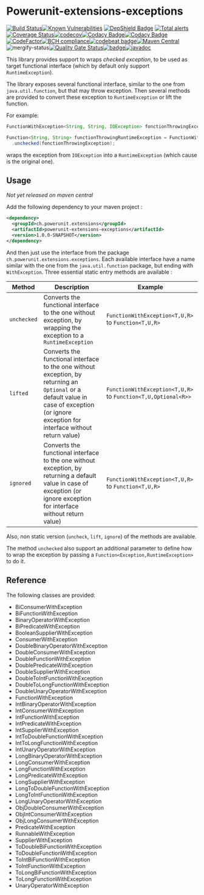# Powerunit-extensions-exceptions

[![Build Status](https://travis-ci.com/powerunit/powerunit-extensions-exceptions.svg?branch=master)](https://travis-ci.com/powerunit/powerunit-extensions-exceptions)[![Known Vulnerabilities](https://snyk.io/test/github/powerunit/powerunit-extensions-exceptions/badge.svg?targetFile=pom.xml)](https://snyk.io/test/github/powerunit/powerunit-extensions-exceptions?targetFile=pom.xml) [![DepShield Badge](https://depshield.sonatype.org/badges/powerunit/powerunit-extensions-exceptions/depshield.svg)](https://depshield.github.io) [![Total alerts](https://img.shields.io/lgtm/alerts/g/powerunit/powerunit-extensions-exceptions.svg?logo=lgtm&logoWidth=18)](https://lgtm.com/projects/g/powerunit/powerunit-extensions-exceptions/alerts/)[![Coverage Status](https://coveralls.io/repos/github/powerunit/powerunit-extensions-exceptions/badge.svg?branch=master)](https://coveralls.io/github/powerunit/powerunit-extensions-exceptions?branch=master)[![codecov](https://codecov.io/gh/powerunit/powerunit-extensions-exceptions/branch/master/graph/badge.svg)](https://codecov.io/gh/powerunit/powerunit-extensions-exceptions)[![Codacy Badge](https://api.codacy.com/project/badge/Coverage/54e6f34a650147e48b1864a420695a1c)](https://www.codacy.com/app/mathieu.boretti/powerunit-extensions-exceptions?utm_source=github.com&utm_medium=referral&utm_content=powerunit/powerunit-extensions-exceptions&utm_campaign=Badge_Coverage)[![Codacy Badge](https://api.codacy.com/project/badge/Grade/54e6f34a650147e48b1864a420695a1c)](https://www.codacy.com/app/mathieu.boretti/powerunit-extensions-exceptions?utm_source=github.com&amp;utm_medium=referral&amp;utm_content=powerunit/powerunit-extensions-exceptions&amp;utm_campaign=Badge_Grade)[![CodeFactor](https://www.codefactor.io/repository/github/powerunit/powerunit-extensions-exceptions/badge)](https://www.codefactor.io/repository/github/powerunit/powerunit-extensions-exceptions)[![BCH compliance](https://bettercodehub.com/edge/badge/powerunit/powerunit-extensions-exceptions?branch=master)](https://bettercodehub.com/results/powerunit/powerunit-extensions-exceptions)[![codebeat badge](https://codebeat.co/badges/cdebf167-fee0-46b4-b33d-c613f1586a9d)](https://codebeat.co/projects/github-com-powerunit-powerunit-extensions-exceptions-master)[![Maven Central](https://maven-badges.herokuapp.com/maven-central/ch.powerunit.extensions/powerunit-extensions-exceptions/badge.svg)](https://maven-badges.herokuapp.com/maven-central/ch.powerunit.extensions/powerunit-extensions-exceptions)![mergify-status](https://gh.mergify.io/badges/powerunit/powerunit-extensions-exceptions.png?style=cut)[![Quality Gate Status](https://sonarcloud.io/api/project_badges/measure?project=powerunit_powerunit-extensions-exceptions&metric=alert_status)](https://sonarcloud.io/dashboard?id=powerunit_powerunit-extensions-exceptions)[![badge](https://report.ci/status/powerunit/powerunit-extensions-exceptions/badge.svg?branch=master)](https://report.ci/status/powerunit/powerunit-extensions-exceptions?branch=master)[![javadoc](http://javadoc.io/badge/ch.powerunit.extensions/powerunit-extensions-exceptions.svg?color=yellow)](http://javadoc.io/doc/ch.powerunit.extensions/powerunit-extensions-exceptions)

This library provides support to wraps _checked exception_, to be used as target functional interface (which by default only support `RuntimeException`).

The library exposes several functional interface, similar to the one from `java.util.function`, but that may throw exception. Then several methods are provided to convert these exception to `RuntimeException` or lift the function.

For example:

```java
FunctionWithException<String, String, IOException> fonctionThrowingException = ...;

Function<String, String> functionThrowingRuntimeException = FunctionWithException
  .unchecked(fonctionThrowingException);
```

wraps the exception from `IOException` into a `RuntimeException` (which cause is the original one).

## Usage

_Not yet released on maven central_

Add the following dependency to your maven project :

```xml
<dependency>
  <groupId>ch.powerunit.extensions</groupId>
  <artifactId>powerunit-extensions-exceptions</artifactId>
  <version>1.0.0-SNAPSHOT</version>
</dependency>
```

And then just use the interface from the package `ch.powerunit.extensions.exceptions`. Each available interface have a name similar with the one from the `java.util.function` package, but ending with `WithException`. Three essential static entry methods are available :

| Method      | Description                                                                                                                                                                                | Example                                                       |
| ----------- | ------------------------------------------------------------------------------------------------------------------------------------------------------------------------------------------ | ------------------------------------------------------------- |
| `unchecked` | Converts the functional interface to the one without exception, by wrapping the exception to a `RuntimeException`                                                                          | `FunctionWithException<T,U,R>` to `Function<T,U,R>`           |
| `lifted`    | Converts the functional interface to the one without exception, by returning an `Optional` or a default value in case of exception (or ignore exception for interface without return value) | `FunctionWithException<T,U,R>` to `Function<T,U,Optional<R>>` |
| `ignored`   | Converts the functional interface to the one without exception, by returning a default value in case of exception (or ignore exception for interface without return value)               | `FunctionWithException<T,U,R>` to `Function<T,U,R>`           |

Also, non static version (`uncheck`, `lift`, `ignore`) of the methods are available.

The method `unchecked` also support an additional parameter to define how to wrap the exception by passing a `Function<Exception,RuntimeException>` to do it.

## Reference

The following classes are provided:
- BiConsumerWithException
- BiFunctionWithException
- BinaryOperatorWithException
- BiPredicateWithException
- BooleanSupplierWithException
- ConsumerWithException
- DoubleBinaryOperatorWithException
- DoubleConsumerWithException
- DoubleFunctionWithException
- DoublePredicateWithException
- DoubleSupplierWithException
- DoubleToIntFunctionWithException
- DoubleToLongFunctionWithException
- DoubleUnaryOperatorWithException
- FunctionWithException
- IntBinaryOperatorWithException
- IntConsumerWithException
- IntFunctionWithException
- IntPredicateWithException
- IntSupplierWithException
- IntToDoubleFunctionWithException
- IntToLongFunctionWithException
- IntUnaryOperatorWithException
- LongBinaryOperatorWithException
- LongConsumerWithException
- LongFunctionWithException
- LongPredicateWithException
- LongSupplierWithException
- LongToDoubleFunctionWithException
- LongToIntFunctionWithException
- LongUnaryOperatorWithException
- ObjDoubleConsumerWithException
- ObjIntConsumerWithException
- ObjLongConsumerWithException
- PredicateWithException
- RunnableWithException
- SupplierWithException
- ToDoubleBiFunctionWithException
- ToDoubleFunctionWithException
- ToIntBiFunctionWithException
- ToIntFunctionWithException
- ToLongBiFunctionWithException
- ToLongFunctionWithException
- UnaryOperatorWithException
